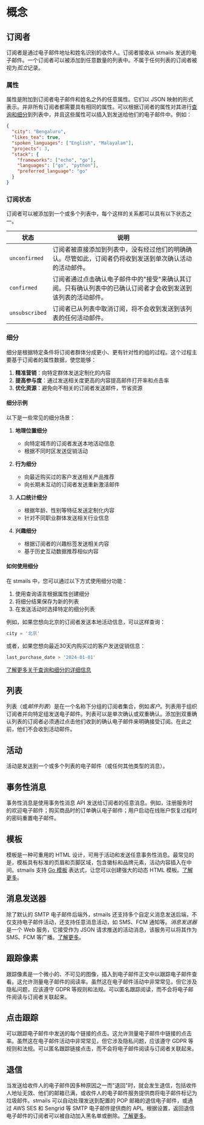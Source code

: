# 概念

## 订阅者

订阅者是通过电子邮件地址和姓名识别的收件人。订阅者接收从 stmails 发送的电子邮件。一个订阅者可以被添加到任意数量的列表中。不属于任何列表的订阅者被视为*孤立*记录。

### 属性

属性是附加到订阅者电子邮件和姓名之外的任意属性。它们以 JSON 映射的形式表示。并非所有订阅者都需要具有相同的属性。可以根据订阅者的属性对其进行[查询和细分](querying-and-segmentation.md)到列表中，并且这些属性可以插入到发送给他们的电子邮件中。例如：

```json
{
  "city": "Bengaluru",
  "likes_tea": true,
  "spoken_languages": ["English", "Malayalam"],
  "projects": 3,
  "stack": {
    "frameworks": ["echo", "go"],
    "languages": ["go", "python"],
    "preferred_language": "go"
  }
}
```

### 订阅状态

订阅者可以被添加到一个或多个列表中，每个这样的关系都可以具有以下状态之一。

| 状态           | 说明                                                                       |
| ------------- | --------------------------------------------------------------------------------- |
| `unconfirmed` | 订阅者被直接添加到列表中，没有经过他们的明确确认。尽管如此，订阅者仍将收到发送到单次确认活动的活动邮件。 |
| `confirmed`   | 订阅者通过点击确认电子邮件中的"接受"来确认其订阅。只有确认列表中的已确认订阅者才会收到发送到该列表的活动邮件。                                       |
| `unsubscribed` | 订阅者已从列表中取消订阅，将不会收到发送到该列表的任何活动邮件。

### 细分

细分是根据特定条件将订阅者群体分成更小、更有针对性的组的过程。这个过程主要基于订阅者的属性数据，使您能够：

1. **精准营销**：向特定群体发送定制化的内容
2. **提高参与度**：通过发送相关度更高的内容提高邮件打开率和点击率
3. **优化资源**：避免向不相关的订阅者发送邮件，节省资源

#### 细分示例

以下是一些常见的细分场景：

1. **地理位置细分**
   - 向特定城市的订阅者发送本地活动信息
   - 根据不同时区发送促销活动

2. **行为细分**
   - 向最近购买过的客户发送相关产品推荐
   - 向长期未互动的订阅者发送重新激活邮件

3. **人口统计细分**
   - 根据年龄、性别等特征发送定制化内容
   - 针对不同职业群体发送相关行业信息

4. **兴趣细分**
   - 根据订阅者的兴趣标签发送相关内容
   - 基于历史互动数据推荐相似内容

#### 如何使用细分

在 stmails 中，您可以通过以下方式使用细分功能：

1. 使用查询语言根据属性创建细分
2. 将细分结果保存为新的列表
3. 在发送活动时选择特定的细分列表

例如，如果您想向北京的订阅者发送本地活动信息，可以这样查询：
```sql
city = '北京'
```

或者，如果您想向最近30天内购买过的客户发送促销信息：
```sql
last_purchase_date > '2024-01-01'
```

[了解更多关于查询和细分的详细信息](querying-and-segmentation.md)

## 列表

列表（或*邮件列表*）是在一个名称下分组的订阅者集合，例如*客户*。列表用于组织订阅者并向特定组发送电子邮件。列表可以是单次确认或双重确认。添加到双重确认列表的订阅者必须通过点击他们收到的确认电子邮件来明确接受订阅。在此之前，他们不会收到活动邮件。

## 活动

活动是发送到一个或多个列表的电子邮件（或任何其他类型的消息）。

## 事务性消息

事务性消息是使用事务性消息 API 发送给订阅者的任意消息。例如，注册服务时的欢迎电子邮件；购买商品时的订单确认电子邮件；用户启动在线账户恢复过程时的密码重置电子邮件。

## 模板

模板是一种可重用的 HTML 设计，可用于活动和发送任意事务性消息。最常见的是，模板具有标准的页眉和页脚区域，包含徽标和品牌元素，活动内容插入在中间。stmails 支持 [Go 模板](https://gowebexamples.com/templates/) 表达式，让您可以创建强大的动态 HTML 模板。[了解更多](templating.md)。

## 消息发送器

除了默认的 SMTP 电子邮件后端外，stmails 还支持多个自定义消息发送后端，不仅支持电子邮件活动，还支持任意消息活动，如 SMS、FCM 通知等。*消息发送器*是一个 Web 服务，它接受作为 JSON 请求推送的活动消息，该服务可以将其作为 SMS、FCM 等广播。[了解更多](messengers.md)。

## 跟踪像素

跟踪像素是一个微小的、不可见的图像，插入到电子邮件正文中以跟踪电子邮件查看。这允许测量电子邮件的阅读率。虽然这在电子邮件活动中非常常见，但它涉及隐私问题，应该遵守 GDPR 等规则和法规。可以匿名跟踪阅读，而不会将电子邮件阅读与订阅者关联起来。

## 点击跟踪

可以跟踪电子邮件中发送的每个链接的点击。这允许测量电子邮件中链接的点击率。虽然这在电子邮件活动中非常常见，但它涉及隐私问题，应该遵守 GDPR 等规则和法规。可以匿名跟踪链接点击，而不会将电子邮件阅读与订阅者关联起来。

## 退信

当发送给收件人的电子邮件因多种原因之一而"退回"时，就会发生退信，包括收件人地址无效、他们的邮箱已满，或收件人的电子邮件服务提供商将电子邮件标记为垃圾邮件。stmails 可以自动处理发送到配置的 POP 邮箱的退信电子邮件，或通过 AWS SES 和 Sengrid 等 SMTP 电子邮件提供商的 API。根据设置，返回退信电子邮件的订阅者可以被自动加入黑名单或删除。[了解更多](bounces.md)。
